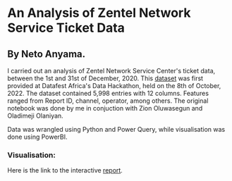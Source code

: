 # An Analysis of Zentel Network Service Ticket Data
## By Neto Anyama.
I carried out an analysis of Zentel Network Service Center's ticket data, between the 1st and 31st of December, 2020. This [dataset](https://github.com/PauloDaguvnor/DataFest-Datathon-Materials/blob/main/Zentel%20Network%20Service%20Ticket%20Data.xlsx) was first provided at Datafest Africa's Data Hackathon, held on the 8th of October, 2022. The dataset contained 5,998 entries with 12 columns. Features ranged from Report ID, channel, operator, among others. The original notebook was done by me in conjuction with Zion Oluwasegun and Oladimeji Olaniyan.

Data was wrangled using Python and Power Query, while visualisation was done using PowerBI.

### Visualisation:
Here is the link to the interactive [report](https://app.powerbi.com/view?r=eyJrIjoiYjE4ZDRjNTMtYzY4OS00ZjZmLTg2NmUtNTY2ZmJlMDcyYmVkIiwidCI6ImEzMjNmYmMzLTM3NzUtNDNhMi05MWYxLTA4YWY1ZTA1MTVhZSJ9&pageName=ReportSection97bb0184f555c9ae58f6).
